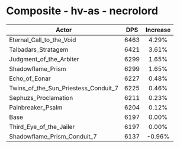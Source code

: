 # Composite - hv-as - necrolord
| Actor | DPS | Increase |
|---|:---:|:---:|
|Eternal_Call_to_the_Void|6463|4.29%|
|Talbadars_Stratagem|6421|3.61%|
|Judgment_of_the_Arbiter|6299|1.65%|
|Shadowflame_Prism|6299|1.65%|
|Echo_of_Eonar|6227|0.48%|
|Twins_of_the_Sun_Priestess_Conduit_7|6225|0.46%|
|Sephuzs_Proclamation|6211|0.23%|
|Painbreaker_Psalm|6204|0.12%|
|Base|6197|0.00%|
|Third_Eye_of_the_Jailer|6197|0.00%|
|Shadowflame_Prism_Conduit_7|6137|-0.96%|
